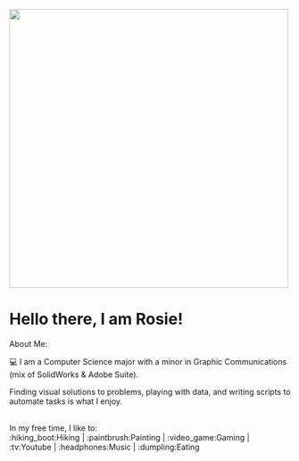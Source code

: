 
<div >
  <img src="https://media.giphy.com/media/L1R1tvI9svkIWwpVYr/giphy.gif" width="500" />
</div>

# Hello there, I am Rosie! #

About Me:

:computer: I am a Computer Science major with a minor in Graphic Communications (mix of SolidWorks & Adobe Suite).

Finding visual solutions to problems, playing with data, and writing scripts to automate tasks is what I enjoy.

<br>
In my free time, I like to: <br> :hiking_boot:Hiking | :paintbrush:Painting | :video_game:Gaming | :tv:Youtube | :headphones:Music | :dumpling:Eating
<br>

<!---
rxiao8/rxiao8 is a ✨ special ✨ repository because its `README.md` (this file) appears on your GitHub profile.
You can click the Preview link to take a look at your changes.
--->
